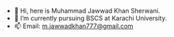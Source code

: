 - 👋 Hi, here is Muhammad Jawwad Khan Sherwani. 
- 🌱 I’m currently pursuing BSCS at Karachi University.
- 📫 Email: m.jawwadkhan777@gmail.com

<!---
JawwadKhan777/JawwadKhan777 is a ✨ special ✨ repository because its `README.md` (this file) appears on your GitHub profile.
You can click the Preview link to take a look at your changes.
--->
